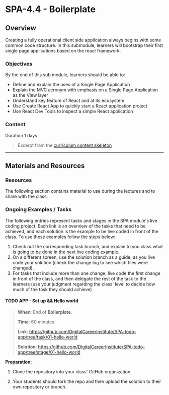 # SPA-4.4 - Boilerplate

## Overview

Creating a fully operational client side application always begins with some common code structure. In this submodule, learners will bootstrap their first single page applications based on the react framework.

### Objectives

By the end of this sub module, learners should be able to:

- Define and explain the uses of a Single Page Application
- Explain the MVC acronym with emphasis on a Single Page Application as the View layer
- Understand key feature of React and at its ecosystem 
- Use Create React App to quickly start a React application project
- Use React Dev Tools to inspect a simple React application

### Content

Duration 1 days

> Excerpt from the [curriculum content skeleton](#)

---


## Materials and Resources
### Resources

The following section contains material to use during the lectures and to share with the class:


### Ongoing Examples / Tasks

The following entries represent tasks and stages in the SPA module's live coding project. Each link is an overview of the tasks that need to be achieved, and each solution is the example to be live coded in front of the class. To use these examples follow the steps below:

1. Check out the corresponding task branch, and explain to you class what is going to be done in the next live coding example.
1. On a different screen, use the solution branch as a guide, as you live code your solution (check the change log to see which files were changed).
1. For tasks that include more than one change, live code the first change in front of the class, and then delegate the rest of the task to the learners (use your judgment regarding the class' level to decide how much of the task they should achieve)

#### TODO APP - Set up && Hello world

> **When**: End of **Boilerplate**.
>
> **Time**: 60 minutes.
>
> **Link**: https://github.com/DigitalCareerInstitute/SPA-todo-app/tree/task/01-hello-world
>
> **Solution**: https://github.com/DigitalCareerInstitute/SPA-todo-app/tree/stage/01-hello-world

**Preparation:**

1. Clone the repository into your class' GitHub organization.

2. Your students should fork the repo and then upload the solution to their own repository or branch.

